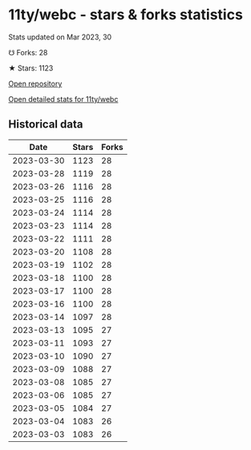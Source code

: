 # 11ty/webc - stars & forks statistics

Stats updated on Mar 2023, 30

☋ Forks: 28

★ Stars: 1123

[Open repository](https://github.com/11ty/webc)

[Open detailed stats for 11ty/webc](https://reviewgithub.com/rep/11ty/webc)

## Historical data
| Date | Stars | Forks |
|------|-------|-------|
| 2023-03-30 | 1123 | 28 | 
| 2023-03-28 | 1119 | 28 | 
| 2023-03-26 | 1116 | 28 | 
| 2023-03-25 | 1116 | 28 | 
| 2023-03-24 | 1114 | 28 | 
| 2023-03-23 | 1114 | 28 | 
| 2023-03-22 | 1111 | 28 | 
| 2023-03-20 | 1108 | 28 | 
| 2023-03-19 | 1102 | 28 | 
| 2023-03-18 | 1100 | 28 | 
| 2023-03-17 | 1100 | 28 | 
| 2023-03-16 | 1100 | 28 | 
| 2023-03-14 | 1097 | 28 | 
| 2023-03-13 | 1095 | 27 | 
| 2023-03-11 | 1093 | 27 | 
| 2023-03-10 | 1090 | 27 | 
| 2023-03-09 | 1088 | 27 | 
| 2023-03-08 | 1085 | 27 | 
| 2023-03-06 | 1085 | 27 | 
| 2023-03-05 | 1084 | 27 | 
| 2023-03-04 | 1083 | 26 | 
| 2023-03-03 | 1083 | 26 | 

